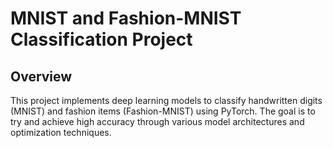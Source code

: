# MNIST and Fashion-MNIST Classification Project

## Overview
This project implements deep learning models to classify handwritten digits (MNIST) and fashion items (Fashion-MNIST) using PyTorch. The goal is to try and achieve high accuracy through various model architectures and optimization techniques.
